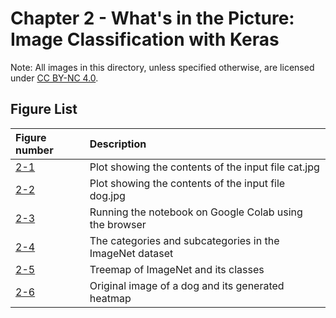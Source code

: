 # Chapter 2 - What's in the Picture: Image Classification with Keras

Note: All images in this directory, unless specified otherwise, are licensed under [CC BY-NC 4.0](https://creativecommons.org/licenses/by-nc/4.0/legalcode).

## Figure List

| Figure number | Description |
|:---|:---|
| [2-1](1-cat-visualization.png?raw=true) | Plot showing the contents of the input file cat.jpg |
| [2-2](2-dog-visualization.png?raw=true) | Plot showing the contents of the input file dog.jpg |
| [2-3](3-colab-play.png?raw=true) | Running the notebook on Google Colab using the browser |
| [2-4](http://image-net.org/explore) | The categories and subcategories in the ImageNet dataset |
| [2-5](5-imagenet-treemap.png?raw=true) | Treemap of ImageNet and its classes |
| [2-6](6-dog-output.jpg?raw=true) | Original image of a dog and its generated heatmap |